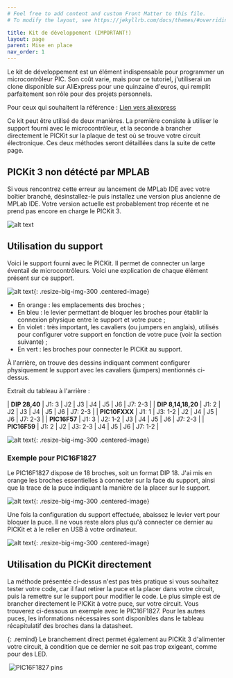 ```yaml
---
# Feel free to add content and custom Front Matter to this file.
# To modify the layout, see https://jekyllrb.com/docs/themes/#overriding-theme-defaults

title: Kit de développement (IMPORTANT!)
layout: page
parent: Mise en place
nav_order: 1
---
```



Le kit de développement est un élément indispensable pour programmer un microcontrôleur PIC. Son coût varie, mais pour ce tutoriel, j'utiliserai un clone disponible sur AliExpress pour une quinzaine d'euros, qui remplit parfaitement son rôle pour des projets personnels.

Pour ceux qui souhaitent la référence : [Lien vers aliexpress](https://fr.aliexpress.com/item/1005005973904576.html?spm=a2g0o.order_list.order_list_main.5.7bad5e5bHLNZnV&gatewayAdapt=glo2fra)

Ce kit peut être utilisé de deux manières. La première consiste à utiliser le support fourni avec le microcontrôleur, et la seconde à brancher directement le PICKit sur la plaque de test où se trouve votre circuit électronique. Ces deux méthodes seront détaillées dans la suite de cette page.

## PICKit 3 non détécté par MPLAB

Si vous rencontrez cette erreur au lancement de MPLab IDE avec votre boîtier branché, désinstallez-le puis installez une version plus ancienne de MPLab IDE. Votre version actuelle est probablement trop récente et ne prend pas encore en charge le PICKit 3.

![alt text](mplab_pickit-1.png)

## Utilisation du support

Voici le support fourni avec le PICKit. Il permet de connecter un large éventail de microcontrôleurs. Voici une explication de chaque élément présent sur ce support.

![alt text](mplab_pickit-2.jpg){: .resize-big-img-300 .centered-image}

- En orange : les emplacements des broches ;
- En bleu : le levier permettant de bloquer les broches pour établir la connexion physique entre le support et votre puce ;
- En violet : très important, les cavaliers (ou jumpers en anglais), utilisés pour configurer votre support en fonction de votre puce (voir la section suivante) ;
- En vert : les broches pour connecter le PICKit au support.

À l'arrière, on trouve des dessins indiquant comment configurer physiquement le support avec les cavaliers (jumpers) mentionnés ci-dessus.

Extrait du tableau à l'arrière :

| **DIP 28,40**      | J1: 3 | J2      | J3      | J4 | J5 | J6 | J7: 2-3 |
| **DIP 8,14,18,20** | J1: 2 | J2      | J3      | J4 | J5 | J6 | J7: 2-3 |
| **PIC10FXXX**      | J1: 1 | J3: 1-2 | J2      | J4 | J5 | J6 | J7: 2-3 |
| **PIC16F57**       | J1: 3 | J2: 1-2 | J3      | J4 | J5 | J6 | J7: 2-3 |
| **PIC16F59**       | J1: 2 | J2      | J3: 2-3 | J4 | J5 | J6 | J7: 1-2 |

![alt text](mplab_pickit-3.jpg){: .resize-big-img-300 .centered-image}

### Exemple pour PIC16F1827
Le PIC16F1827 dispose de 18 broches, soit un format DIP 18. J'ai mis en orange les broches essentielles à connecter sur la face du support, ainsi que la trace de la puce indiquant la manière de la placer sur le support.

![alt text](mplab_pickit-3-example.jpg){: .resize-big-img-300 .centered-image}

Une fois la configuration du support effectuée, abaissez le levier vert pour bloquer la puce. Il ne vous reste alors plus qu'à connecter ce dernier au PICKit et à le relier en USB à votre ordinateur.

![alt text](mplab_pickit-4.jpg){: .resize-big-img-300 .centered-image}

## Utilisation du PICKit directement

La méthode présentée ci-dessus n'est pas très pratique si vous souhaitez tester votre code, car il faut retirer la puce et la placer dans votre circuit, puis la remettre sur le support pour modifier le code. Le plus simple est de brancher directement le PICKit à votre puce, sur votre circuit. Vous trouverez ci-dessous un exemple avec le PIC16F1827. Pour les autres puces, les informations nécessaires sont disponibles dans le tableau récapitulatif des broches dans la datasheet.

{: .remind}
Le branchement direct permet également au PICKit 3 d'alimenter votre circuit, à condition que ce dernier ne soit pas trop exigeant, comme pour des LED.

<div class="image-grid">
  <img src="mplab_pickit-5.png" alt="" />
  <img src="mplab_pickit-5-pic.png" alt="PIC16F1827 pins" />
</div>